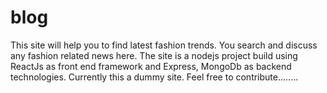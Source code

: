 # blog
This site will help you to find latest fashion trends.
You search and discuss any fashion related news here.
The site is a nodejs project build using ReactJs as front end framework and Express, MongoDb as backend technologies.
Currently this a dummy site.
Feel free to contribute........

